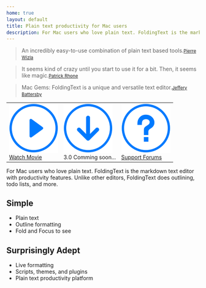 ```yaml
---
home: true
layout: default
title: Plain text productivity for Mac users
description: For Mac users who love plain text. FoldingText is the markdown text editor with productivity features. Unlike other editors, FoldingText does outlining, todo lists, and more.
---
```


<blockquote id="leadquote"><span class="quote">An incredibly easy-to-use combination of plain text based tools.</span><small class="author"><a href="http://mac.appstorm.net/reviews/productivity-review/foldingtext-a-swiss-army-knife-for-plain-text-lovers">Pierre Wizla</a></small></blockquote>

<blockquote id="leadquote"><span class="quote">It seems kind of crazy until you start to use it for a bit. Then, it seems like magic.</span><small class="author"><a href="http://minimalmac.com/post/30014644859">Patrick Rhone</a></small></blockquote>

<blockquote id="leadquote"><span class="quote">Mac Gems: FoldingText is a unique and versatile text editor.</span><small class="author"><a href="http://www.macworld.com/article/2013699/mac-gems-foldingtext-is-a-unique-and-versatile-text-editor.html">Jeffery Battersby</a></small></blockquote>

<nav>
    <table>
        <tr>
            <td>
                <a class="fancyvideo5" href="/static/gallery/screencastposter.png">
                    <img src="/static/play.svg"><br />
                        Watch Movie
                </a>
            </td>
            <td>
                <!-- <a href="#"> -->
                <div>
                    <img src="/static/download.svg"><br />
                        3.0 Comming soon...
                </div>
                <!-- </a> -->
            </td>
            <td>
                <a href="http://support.foldingtext.com">
                    <img src="/static/support.svg"><br />
                        Support Forums
                </a>
            </td>
        </tr>
    </table>
</nav>

For Mac users who love plain text. FoldingText is the markdown text editor with productivity features. Unlike other editors, FoldingText does outlining, todo lists, and more.

## Simple

- Plain text
- Outline formatting
- Fold and Focus to see

## Surprisingly Adept

- Live formatting
- Scripts, themes, and plugins
- Plain text productivity platform

